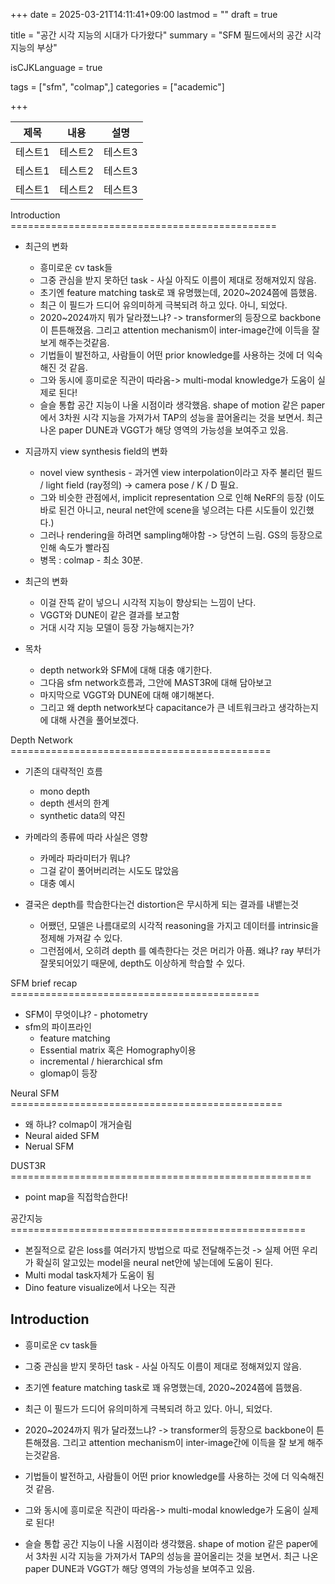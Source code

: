 +++
date = 2025-03-21T14:11:41+09:00
lastmod = ""
draft = true

title = "공간 시각 지능의 시대가 다가왔다"
summary = "SFM 필드에서의 공간 시각 지능의 부상"

isCJKLanguage = true

tags = ["sfm", "colmap",]
categories = ["academic"]

+++

제목|내용|설명|
|------|---|---|
|테스트1|테스트2|테스트3|
|테스트1|테스트2|테스트3|
|테스트1|테스트2|테스트3|


Introduction ==============================================
- 최근의 변화
  - 흥미로운 cv task들
  - 그중 관심을 받지 못하던 task - 사실 아직도 이름이 제대로 정해져있지 않음.
  - 초기엔 feature matching task로 꽤 유명했는데, 2020~2024쯤에 뜸했음.
  - 최근 이 필드가 드디어 유의미하게 극복되려 하고 있다. 아니, 되었다.
  - 2020~2024까지 뭐가 달라졌느냐? -> transformer의 등장으로 backbone이 튼튼해졌음. 그리고 attention mechanism이 inter-image간에 이득을 잘 보게 해주는것같음.
  - 기법들이 발전하고, 사람들이 어떤 prior knowledge를 사용하는 것에 더 익숙해진 것 같음.
  - 그와 동시에 흥미로운 직관이 따라옴->  multi-modal knowledge가 도움이 실제로 된다!
  - 슬슬 통합 공간 지능이 나올 시점이라 생각했음. shape of motion 같은 paper에서 3차원 시각 지능을 가져가서 TAP의 성능을 끌어올리는 것을 보면서. 최근 나온 paper DUNE과 VGGT가 해당 영역의 가능성을 보여주고 있음.

- 지금까지 view synthesis field의 변화
  - novel view synthesis - 과거엔 view interpolation이라고 자주 불리던 필드 / light field (ray정의) -> camera pose / K / D 필요.
  - 그와 비슷한 관점에서, implicit representation 으로 인해 NeRF의 등장 (이도 바로 된건 아니고, neural net안에 scene을 넣으려는 다른 시도들이 있긴했다.)
  - 그러나 rendering을 하려면 sampling해야함 -> 당연히 느림. GS의 등장으로 인해 속도가 빨라짐
  - 병목 : colmap - 최소 30분.

- 최근의 변화
  - 이걸 잔뜩 같이 넣으니 시각적 지능이 향상되는 느낌이 난다.
  - VGGT와 DUNE이 같은 결과를 보고함
  - 거대 시각 지능 모델이 등장 가능해지는가?

- 목차
  - depth network와 SFM에 대해 대충 얘기한다.
  - 그다음 sfm network흐름과, 그안에 MAST3R에 대해 담아보고
  - 마지막으로 VGGT와 DUNE에 대해 얘기해본다.
  - 그리고 왜 depth network보다 capacitance가 큰 네트워크라고 생각하는지에 대해 사견을 풀어보겠다.

Depth Network =============================================
- 기존의 대략적인 흐름
  - mono depth
  - depth 센서의 한계
  - synthetic data의 약진

- 카메라의 종류에 따라 사실은 영향
  - 카메라 파라미터가 뭐냐?
  - 그걸 같이 풀어버리려는 시도도 많았음
  - 대충 예시

- 결국은 depth를 학습한다는건 distortion은 무시하게 되는 결과를 내뱉는것
  - 어쨌던, 모델은 나름대로의 시각적 reasoning을 가지고 데이터를 intrinsic을 정제해 가져갈 수 있다.
  - 그런점에서, 오히려 depth 를 예측한다는 것은 머리가 아픔. 왜냐? ray 부터가 잘못되어있기 때문에, depth도 이상하게 학습할 수 있다.

SFM brief recap ===========================================
- SFM이 무엇이냐? - photometry
- sfm의 파이프라인
  - feature matching
  - Essential matrix 혹은 Homography이용
  - incremental / hierarchical sfm
  - glomap이 등장

Neural SFM ===============================================
- 왜 하냐? colmap이 개거슬림
- Neural aided SFM
- Nerual SFM

DUST3R ====================================================
- point map을 직접학습한다!


공간지능 ===================================================
- 본질적으로 같은 loss를 여러가지 방법으로 따로 전달해주는것 -> 실제 어떤 우리가 확실히 알고있는 model을 neural net안에 넣는데에 도움이 된다.
- Multi modal task자체가 도움이 됨
- Dino feature visualize에서 나오는 직관

## Introduction
 
 


  - 흥미로운 cv task들
  - 그중 관심을 받지 못하던 task - 사실 아직도 이름이 제대로 정해져있지 않음.
  - 초기엔 feature matching task로 꽤 유명했는데, 2020~2024쯤에 뜸했음.
  - 최근 이 필드가 드디어 유의미하게 극복되려 하고 있다. 아니, 되었다.

  - 2020~2024까지 뭐가 달라졌느냐? -> transformer의 등장으로 backbone이 튼튼해졌음. 그리고 attention mechanism이 inter-image간에 이득을 잘 보게 해주는것같음.
  - 기법들이 발전하고, 사람들이 어떤 prior knowledge를 사용하는 것에 더 익숙해진 것 같음.
  - 그와 동시에 흥미로운 직관이 따라옴->  multi-modal knowledge가 도움이 실제로 된다!
  - 슬슬 통합 공간 지능이 나올 시점이라 생각했음. shape of motion 같은 paper에서 3차원 시각 지능을 가져가서 TAP의 성능을 끌어올리는 것을 보면서. 최근 나온 paper DUNE과 VGGT가 해당 영역의 가능성을 보여주고 있음.
  
### 
